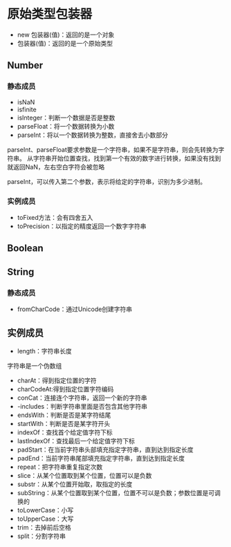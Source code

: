 # 原始类型包装器

- new 包装器(值)：返回的是一个对象
- 包装器(值)：返回的是一个原始类型

## Number

### 静态成员

- isNaN
- isfinite
- isInteger：判断一个数据是否是整数
- parseFloat：将一个数据转换为小数
- parseInt：将以一个数据转换为整数，直接舍去小数部分

parseInt、parseFloat要求参数是一个字符串，如果不是字符串，则会先转换为字符串。
从字符串开始位置查找，找到第一个有效的数字进行转换，如果没有找到就返回NaN，左右空白字符会被忽略

parseInt，可以传入第二个参数，表示将给定的字符串，识别为多少进制。

### 实例成员

- toFixed方法：会有四舍五入
- toPrecision：以指定的精度返回一个数字字符串

## Boolean

## String

### 静态成员

- fromCharCode：通过Unicode创建字符串

## 实例成员

- length：字符串长度

字符串是一个伪数组

- charAt：得到指定位置的字符
- charCodeAt:得到指定位置字符编码
- conCat：连接连个字符串，返回一个新的字符串
- -includes：判断字符串里面是否包含其他字符串
- endsWith：判断是否是某字符结尾
- startWith：判断是否是某字符开头
- indexOf：查找首个给定值字符下标
- lastIndexOf：查找最后一个给定值字符下标
- padStart：在当前字符串头部填充指定字符串，直到达到指定长度
- padEnd：当前字符串尾部填充指定字符串，直到达到指定长度
- repeat：把字符串重复指定次数
- slice：从某个位置取到某个位置，位置可以是负数
- substr：从某个位置开始取，取指定的长度
- subString：从某个位置取到某个位置，位置不可以是负数；参数位置是可调换的
- toLowerCase：小写
- toUpperCase：大写
- trim：去掉前后空格
- split：分割字符串